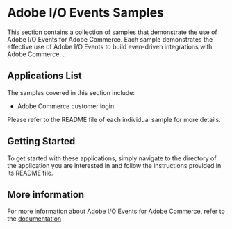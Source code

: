 # Adobe I/O Events Samples

This section contains a collection of samples that demonstrate the use of Adobe I/O Events for Adobe Commerce.
Each sample demonstrates the effective use of Adobe I/O Events to build even-driven integrations with Adobe Commerce. .

## Applications List

The samples covered in this section include:

- Adobe Commerce customer login.

Please refer to the README file of each individual sample for more details.

## Getting Started

To get started with these applications, simply navigate to the directory of the application you are interested in and follow the instructions provided in its README file.

## More information

For more information about Adobe I/O Events for Adobe Commerce, refer to the [documentation](https://developer.adobe.com/commerce/extensibility/events/)
